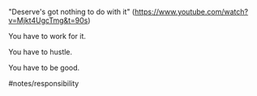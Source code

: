 "Deserve's got nothing to do with it" (https://www.youtube.com/watch?v=Mjkt4UgcTmg&t=90s)

You have to work for it.

You have to hustle.

You have to be good.


#notes/responsibility 